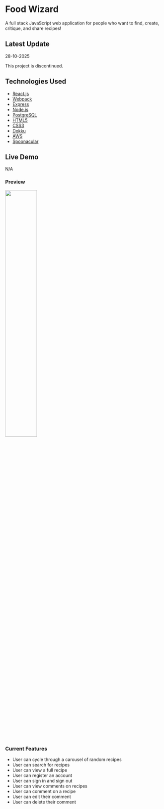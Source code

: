 # Food Wizard

A full stack JavaScript web application for people who want to find, create, critique, and share recipes!

## Latest Update

28-10-2025

This project is discontinued.

## Technologies Used

- [React.js](https://react.dev/)
- [Webpack](https://webpack.js.org/)
- [Express](https://expressjs.com/)
- [Node.js](https://nodejs.org/en)
- [PostgreSQL](https://www.postgresql.org/)
- [HTML5](https://developer.mozilla.org/en-US/docs/Web/HTML)
- [CSS3](https://developer.mozilla.org/en-US/docs/Web/CSS)
- [Dokku](https://dokku.com/)
- [AWS](https://aws.amazon.com/)
- [Spoonacular](https://spoonacular.com/)

## Live Demo

N/A

### Preview

<img src="server/public/food-wizard-preview.gif" width=45%>

### Current Features

- User can cycle through a carousel of random recipes
- User can search for recipes
- User can view a full recipe
- User can register an account
- User can sign in and sign out
- User can view comments on recipes
- User can comment on a recipe
- User can edit their comment
- User can delete their comment

